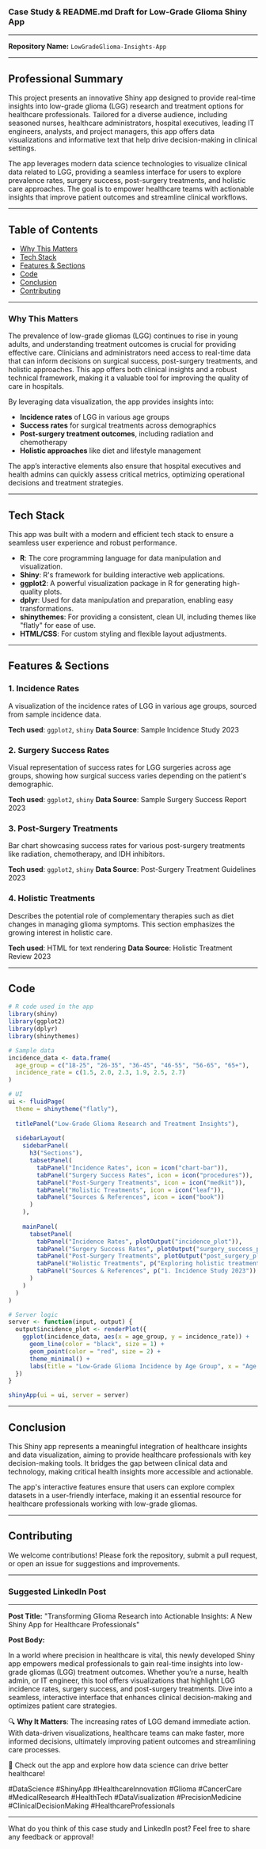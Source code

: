 ### Case Study & README.md Draft for Low-Grade Glioma Shiny App

---

**Repository Name:**
`LowGradeGlioma-Insights-App`

---

## Professional Summary

This project presents an innovative Shiny app designed to provide real-time insights into low-grade glioma (LGG) research and treatment options for healthcare professionals. Tailored for a diverse audience, including seasoned nurses, healthcare administrators, hospital executives, leading IT engineers, analysts, and project managers, this app offers data visualizations and informative text that help drive decision-making in clinical settings.

The app leverages modern data science technologies to visualize clinical data related to LGG, providing a seamless interface for users to explore prevalence rates, surgery success, post-surgery treatments, and holistic care approaches. The goal is to empower healthcare teams with actionable insights that improve patient outcomes and streamline clinical workflows.

---

## Table of Contents

* [Why This Matters](#why-this-matters)
* [Tech Stack](#tech-stack)
* [Features & Sections](#features--sections)
* [Code](#code)
* [Conclusion](#conclusion)
* [Contributing](#contributing)

---

### Why This Matters

The prevalence of low-grade gliomas (LGG) continues to rise in young adults, and understanding treatment outcomes is crucial for providing effective care. Clinicians and administrators need access to real-time data that can inform decisions on surgical success, post-surgery treatments, and holistic approaches. This app offers both clinical insights and a robust technical framework, making it a valuable tool for improving the quality of care in hospitals.

By leveraging data visualization, the app provides insights into:

* **Incidence rates** of LGG in various age groups
* **Success rates** for surgical treatments across demographics
* **Post-surgery treatment outcomes**, including radiation and chemotherapy
* **Holistic approaches** like diet and lifestyle management

The app’s interactive elements also ensure that hospital executives and health admins can quickly assess critical metrics, optimizing operational decisions and treatment strategies.

---

## Tech Stack

This app was built with a modern and efficient tech stack to ensure a seamless user experience and robust performance.

* **R**: The core programming language for data manipulation and visualization.
* **Shiny**: R's framework for building interactive web applications.
* **ggplot2**: A powerful visualization package in R for generating high-quality plots.
* **dplyr**: Used for data manipulation and preparation, enabling easy transformations.
* **shinythemes**: For providing a consistent, clean UI, including themes like "flatly" for ease of use.
* **HTML/CSS**: For custom styling and flexible layout adjustments.

---

## Features & Sections

### **1. Incidence Rates**

A visualization of the incidence rates of LGG in various age groups, sourced from sample incidence data.

**Tech used**: `ggplot2`, `shiny`
**Data Source**: Sample Incidence Study 2023

### **2. Surgery Success Rates**

Visual representation of success rates for LGG surgeries across age groups, showing how surgical success varies depending on the patient's demographic.

**Tech used**: `ggplot2`, `shiny`
**Data Source**: Sample Surgery Success Report 2023

### **3. Post-Surgery Treatments**

Bar chart showcasing success rates for various post-surgery treatments like radiation, chemotherapy, and IDH inhibitors.

**Tech used**: `ggplot2`, `shiny`
**Data Source**: Post-Surgery Treatment Guidelines 2023

### **4. Holistic Treatments**

Describes the potential role of complementary therapies such as diet changes in managing glioma symptoms. This section emphasizes the growing interest in holistic care.

**Tech used**: HTML for text rendering
**Data Source**: Holistic Treatment Review 2023

---

## Code

```r
# R code used in the app
library(shiny)
library(ggplot2)
library(dplyr)
library(shinythemes)

# Sample data
incidence_data <- data.frame(
  age_group = c("18-25", "26-35", "36-45", "46-55", "56-65", "65+"),
  incidence_rate = c(1.5, 2.0, 2.3, 1.9, 2.5, 2.7)
)

# UI
ui <- fluidPage(
  theme = shinytheme("flatly"),
  
  titlePanel("Low-Grade Glioma Research and Treatment Insights"),
  
  sidebarLayout(
    sidebarPanel(
      h3("Sections"),
      tabsetPanel(
        tabPanel("Incidence Rates", icon = icon("chart-bar")),
        tabPanel("Surgery Success Rates", icon = icon("procedures")),
        tabPanel("Post-Surgery Treatments", icon = icon("medkit")),
        tabPanel("Holistic Treatments", icon = icon("leaf")),
        tabPanel("Sources & References", icon = icon("book"))
      )
    ),
    
    mainPanel(
      tabsetPanel(
        tabPanel("Incidence Rates", plotOutput("incidence_plot")),
        tabPanel("Surgery Success Rates", plotOutput("surgery_success_plot")),
        tabPanel("Post-Surgery Treatments", plotOutput("post_surgery_plot")),
        tabPanel("Holistic Treatments", p("Exploring holistic treatments for glioma.")),
        tabPanel("Sources & References", p("1. Incidence Study 2023"))
      )
    )
  )
)

# Server logic
server <- function(input, output) {
  output$incidence_plot <- renderPlot({
    ggplot(incidence_data, aes(x = age_group, y = incidence_rate)) +
      geom_line(color = "black", size = 1) +
      geom_point(color = "red", size = 2) +
      theme_minimal() +
      labs(title = "Low-Grade Glioma Incidence by Age Group", x = "Age Group (years)", y = "Incidence Rate")
  })
}

shinyApp(ui = ui, server = server)
```

---

## Conclusion

This Shiny app represents a meaningful integration of healthcare insights and data visualization, aiming to provide healthcare professionals with key decision-making tools. It bridges the gap between clinical data and technology, making critical health insights more accessible and actionable.

The app's interactive features ensure that users can explore complex datasets in a user-friendly interface, making it an essential resource for healthcare professionals working with low-grade gliomas.

---

## Contributing

We welcome contributions! Please fork the repository, submit a pull request, or open an issue for suggestions and improvements.

---

### Suggested LinkedIn Post

---

**Post Title:**
"Transforming Glioma Research into Actionable Insights: A New Shiny App for Healthcare Professionals"

**Post Body:**

In a world where precision in healthcare is vital, this newly developed Shiny app empowers medical professionals to gain real-time insights into low-grade gliomas (LGG) treatment outcomes. Whether you’re a nurse, health admin, or IT engineer, this tool offers visualizations that highlight LGG incidence rates, surgery success, and post-surgery treatments. Dive into a seamless, interactive interface that enhances clinical decision-making and optimizes patient care strategies.

🔍 **Why It Matters**: The increasing rates of LGG demand immediate action. With data-driven visualizations, healthcare teams can make faster, more informed decisions, ultimately improving patient outcomes and streamlining care processes.

🚀 Check out the app and explore how data science can drive better healthcare!

\#DataScience #ShinyApp #HealthcareInnovation #Glioma #CancerCare #MedicalResearch #HealthTech #DataVisualization #PrecisionMedicine #ClinicalDecisionMaking #HealthcareProfessionals

---

What do you think of this case study and LinkedIn post? Feel free to share any feedback or approval!
